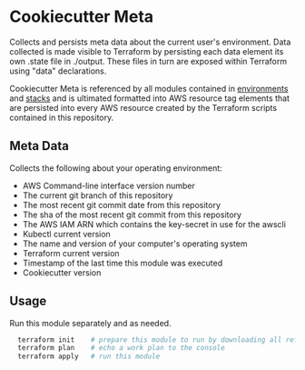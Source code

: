 # Cookiecutter Meta

Collects and persists meta data about the current user's environment. Data collected is made visible to Terraform by persisting each data element its own .state file in ./output. These files in turn are exposed within Terraform using "data" declarations.

Cookiecutter Meta is referenced by all modules contained in [environments](../../environments/) and [stacks](../../stacks/) and is ultimated formatted into AWS resource tag elements that are persisted into every AWS resource created by the Terraform scripts contained in this repository.

## Meta Data

Collects the following about your operating environment:

- AWS Command-line interface version number
- The current git branch of this repository
- The most recent git commit date from this repository
- The sha of the most recent git commit from this repository
- The AWS IAM ARN which contains the key-secret in use for the awscli
- Kubectl current version
- The name and version of your computer's operating system
- Terraform current version
- Timestamp of the last time this module was executed
- Cookiecutter version

## Usage

Run this module separately and as needed.

```bash
  terraform init    # prepare this module to run by downloading all referenced Terraform modules and providers
  terraform plan    # echo a work plan to the console
  terraform apply   # run this module
```
